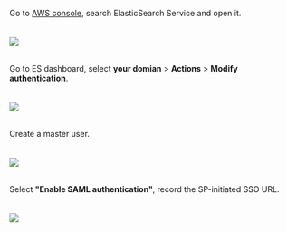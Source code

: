 <IntegrationDetailCard title="Configure AWS ES">

Go to [AWS console](https://console.aws.amazon.com), search ElasticSearch Service and open it.

<img src="~@imagesEnUs/integration/aws-kibana/kiba1.png" style="margin-top: 20px;" class="md-img-padding" />
<br><br>

Go to ES dashboard, select **your domian** > **Actions** > **Modify authentication**.

<img src="~@imagesEnUs/integration/aws-kibana/kiba2.png" style="margin-top: 20px;" class="md-img-padding" />
<br><br>

Create a master user.

<img src="~@imagesEnUs/integration/aws-kibana/kiba3.png" style="margin-top: 20px;" class="md-img-padding" />
<br><br>

Select **"Enable SAML authentication"**, record the SP-initiated SSO URL.

<img src="~@imagesEnUs/integration/aws-kibana/kiba4.png" style="margin-top: 20px;" class="md-img-padding" />

</IntegrationDetailCard>

